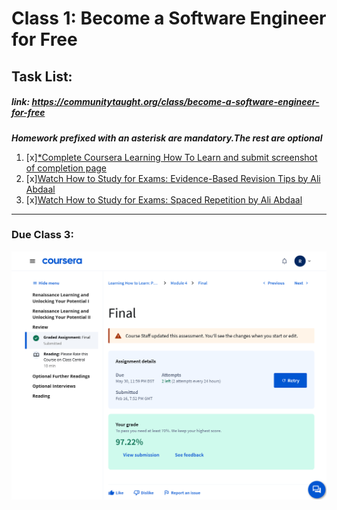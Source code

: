 # Class 1: Become a Software Engineer for Free
## Task List:
##### link: https://communitytaught.org/class/become-a-software-engineer-for-free
***Homework prefixed with an asterisk are mandatory.The rest are optional***
1. [x][*Complete Coursera Learning How To Learn and submit screenshot of completion page](https://www.coursera.org/learn/learning-how-to-learn)
2. [x][Watch How to Study for Exams: Evidence-Based Revision Tips by Ali Abdaal](https://www.youtube.com/watch?v=ukLnPbIffxE)    
3. [x][Watch How to Study for Exams: Spaced Repetition by Ali Abdaal](https://www.youtube.com/watch?v=Z-zNHHpXoMM)

---
### Due Class 3:

![coursera completion page](/class_1/coursera_complete.png)
